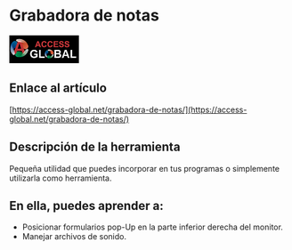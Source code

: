 # Grabadora de notas

![Access-global](https://github.com/AccessGlobal/VBA-Code/blob/fd1bfe6a777803909b2d3f1a795103dfd51d9045/blob/main/Images/Logo1.png)

## Enlace al artículo

[https://access-global.net/grabadora-de-notas/](https://access-global.net/grabadora-de-notas/)

## Descripción de la herramienta
Pequeña utilidad que puedes incorporar en tus programas o simplemente utilizarla como herramienta. 

## En ella, puedes aprender a:
* Posicionar formularios pop-Up en la parte inferior derecha del monitor.
* Manejar archivos de sonido.
